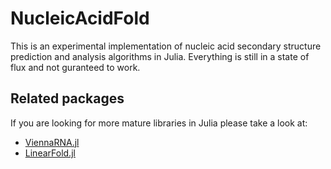 # NucleicAcidFold

This is an experimental implementation of nucleic acid secondary
structure prediction and analysis algorithms in Julia.  Everything is
still in a state of flux and not guranteed to work.

## Related packages

If you are looking for more mature libraries in Julia please take a look at:

- [ViennaRNA.jl](https://github.com/marcom/ViennaRNA.jl)
- [LinearFold.jl](https://github.com/marcom/LinearFold.jl)
